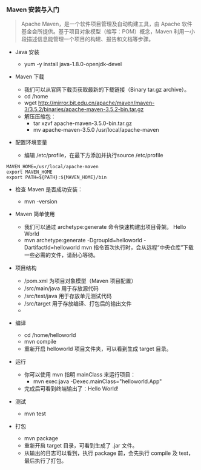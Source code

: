 
### Maven 安装与入门

> Apache Maven，是一个软件项目管理及自动构建工具，由 Apache 软件基金会所提供。基于项目对象模型（缩写：POM）概念，Maven 利用一小段描述信息能管理一个项目的构建、报告和文档等步骤。

* Java 安装
  - yum -y install java-1.8.0-openjdk-devel
  
* Maven 下载
  - 我们可以从官网下载页获取最新的下载链接（Binary tar.gz archive）。
  - cd /home
  - wget http://mirror.bit.edu.cn/apache/maven/maven-3/3.5.2/binaries/apache-maven-3.5.2-bin.tar.gz
  - 解压压缩包：
    - tar xzvf apache-maven-3.5.0-bin.tar.gz
    - mv apache-maven-3.5.0  /usr/local/apache-maven

* 配置环境变量
  - 编辑 /etc/profile，在最下方添加并执行source /etc/profile

```
MAVEN_HOME=/usr/local/apache-maven
export MAVEN_HOME
export PATH=${PATH}:${MAVEN_HOME}/bin
```

* 检查 Maven 是否成功安装：
  - mvn -version

* Maven 简单使用
  - 我们可以通过 archetype:generate 命令快速构建出项目骨架。
Hello World
  - mvn archetype:generate -DgroupId=helloworld -DartifactId=helloworld
 mvn 指令首次执行时，会从远程“中央仓库”下载一些必需的文件，请耐心等待。

* 项目结构
  - /pom.xml 为项目对象模型（Maven 项目配置）
  - /src/main/java 用于存放源代码
  - /src/test/java 用于存放单元测试代码
  - /src/target 用于存放编译、打包后的输出文件
  - 
  
* 编译
  - cd /home/helloworld
  - mvn compile
  - 重新开启 helloworld 项目文件夹，可以看到生成 target 目录。

* 运行
  - 你可以使用 mvn 指明 mainClass 来运行项目：
    - mvn exec:java -Dexec.mainClass="helloworld.App"
  - 完成后可看到终端输出了：Hello World!

* 测试
  - mvn test

* 打包
  - mvn package
  - 重新开启 target 目录，可看到生成了 .jar 文件。
  - 从输出的日志可以看到，执行 package 前，会先执行 compile 及 test，最后执行了打包。